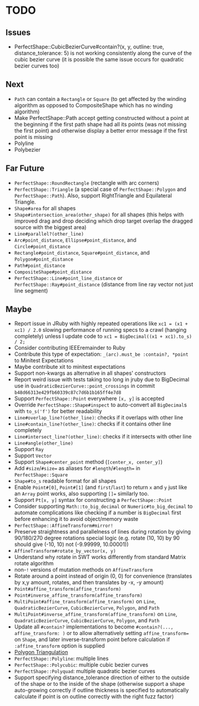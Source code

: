 # TODO

## Issues

- PerfectShape::CubicBezierCurve#contain?(x, y, outline: true, distance_tolerance: 5) is not working consistently along the curve of the cubic bezier curve (it is possible the same issue occurs for quadratic bezier curves too)

## Next

- `Path` can contain a `Rectangle` or `Square` (to get affected by the winding algorithm as opposed to CompositeShape which has no winding algorithm)
- Make PerfectShape::Path accept getting constructed without a point at the beginning if the first path shape had all its points (was not missing the first point) and otherwise display a better error message if the first point is missing
- Polyline
- Polybezier

## Far Future

- `PerfectShape::RoundRectangle` (rectangle with arc corners)
- `PerfectShape::Triangle` (a special case of `PerfectShape::Polygon` and `PerfectShape::Path`). Also, support RightTriangle and Equilateral Triangle.
- `Shape#area` for all shapes
- `Shape#intersection_area(other_shape)` for all shapes (this helps with improved drag and drop deciding which drop target overlap the dragged source with the biggest area)
- `Line#parallel?(other_line)`
- `Arc#point_distance`, `Ellipse#point_distance`, and `Circle#point_distance`
- `Rectangle#point_distance`, `Square#point_distance`, and `Polygon#point_distance`
- `Path#point_distance`
- `CompositeShape#point_distance`
- `PerfectShape::Line#point_line_distance` or `PerfectShape::Ray#point_distance` (distance from line ray vector not just line segment)

## Maybe

- Report issue in JRuby with highly repeated operations like `xc1 = (x1 + xc1) / 2.0` slowing performance of running specs to a crawl (hanging completely) unless I update code to `xc1 = BigDecimal((x1 + xc1).to_s) / 2;`
- Consider contributing IEEEremainder to Ruby
- Contribute this type of expectation: `_(arc).must_be :contain?, *point` to Minitest Expectations
- Maybe contribute xit to minitest expectations
- Support non-kwargs as alternative in all shapes' constructors
- Report weird issue with tests taking too long in jruby due to BigDecimal use in `QuadraticBezierCurve::point_crossings` in commit `b48d66313e429fb60339c87c7d6b1b165ff4e7d8`
- Support `PerfectShape::Point` everywhere `[x, y]` is accepted
- Override `PerfectShape::Shape#inspect` to auto-convert all `BigDecimal`s with `to_s('f')` for better readability
- `Line#overlap_line?(other_line)`: checks if it overlaps with other line
- `Line#contain_line?(other_line)`: checks if it contains other line completely
- `Line#intersect_line?(other_line)`: checks if it intersects with other line
- `Line#angle(other_line)`
- Support `Ray`
- Support `Vector`
- Support `Shape#center_point` method (`[center_x, center_y]`)
- Add `#size`/`#size=` as aliases for `#length`/`#length=` in `PerfectShape::Square`
- `Shape#to_s` readable format for all shapes
- Enable `Point#[0]`, `Point#[1]` (and `first`/`last`) to return `x` and `y` just like an `Array` point works, also supporting `[]=` similarly too.
- Support `Pt[x, y]` syntax for constructing a `PerfectShape::Point`
- Consider supporting `Math::to_big_decimal` or `Numeric#to_big_decimal` to automate complications like checking if a number is `BigDecimal` first before enhancing it to avoid object/memory waste
- `PerfectShape::AffineTransform#mirror!`
- Preserve straightness and parallelness of lines during rotation by giving 90/180/270 degree rotations special logic (e.g. rotate (10, 10) by 90 should give (-10, 10) not (-9.99999, 10.00001))
- `AffineTransform#rotate_by_vector(x, y)`
- Understand why rotate in SWT works differently from standard Matrix rotate algorithm
- non-`!` versions of mutation methods on `AffineTransform`
- Rotate around a point instead of origin (0, 0) for convenience (translates by x,y amount, rotates, and then translates by -x, -y amount)
- `Point#affine_transform(affine_transform)`
- `Point#inverse_affine_transform(affine_transform)`
- `MultiPoint#affine_transform(affine_transform)` on `Line`, `QuadraticBezierCurve`, `CubicBezierCurve`, `Polygon`, and `Path`
- `MultiPoint#inverse_affine_transform(affine_transform)` on `Line`, `QuadraticBezierCurve`, `CubicBezierCurve`, `Polygon`, and `Path`
- Update all `#contain?` implementations to become `#contain?(..., affine_transform: )` or to allow alternatively setting `affine_transform=` on `Shape`, and later inverse-transform point before calculation if `:affine_transform` option is supplied
- [Polygon Triangulation](https://en.wikipedia.org/wiki/Polygon_triangulation)
- `PerfectShape::Polyline`: multiple lines
- `PerfectShape::Polycubic`: multiple cubic bezier curves
- `PerfectShape::Polyquad`: multiple quadratic bezier curves
- Support specifying distance_tolerance direction of either to the outside of the shape or to the inside of the shape (otherwise support a shape auto-growing correctly if outline thickness is specified to automatically calculate if point is on outline correctly with the right fuzz factor)
